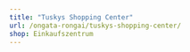```yaml
---
title: "Tuskys Shopping Center"
url: /ongata-rongai/tuskys-shopping-center/
shop: Einkaufszentrum
---
```

